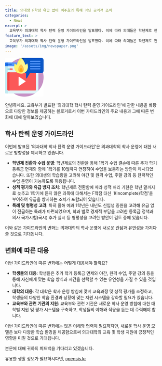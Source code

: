 ```yaml
---
title: 의대생 F학점 유급 없이 이주호의 특혜 아닌 공익적 조치
categories:
  - News
excerpt: >
  교육부가 의과대학 학사 탄력 운영 가이드라인을 발표했다. 이에 따라 의대들은 학년제로 전환하고 1학기 수업 결손을 보충하기 위해 야간 및 주말 수업과 원격 수업을 진행할 수 있으며 추가 학기 등록금은 면제된다. 또한 의대생들의 집단 유급을 막기 위해 학사일정이 학년제로 운영되어 현재 운영중인 교육과정과 성적 평가가 학기가 아닌 학년 단위로 전환될 수 있다. 유급 방지를 위해 I학점을 도입하고 특례로 예과 1학년은 유급 없이 진급할 수 있도록 조치되었다. 또한 야간 및 원격수업을 허용하고 추가 학기 등록금은 1학기 등록금으로 대체된다.
feature_text: >
  교육부가 의과대학 학사 탄력 운영 가이드라인을 발표했다. 이에 따라 의대들은 학년제로 전환하고 1학기 수업 결손을 보충하기 위해 야간 및 주말 수업과 원격 수업을 진행할 수 있으며 추가 학기 등록금은 면제된다. 또한 의대생들의 집단 유급을 막기 위해 학사일정이 학년제로 운영되어 현재 운영중인 교육과정과 성적 평가가 학기가 아닌 학년 단위로 전환될 수 있다. 유급 방지를 위해 I학점을 도입하고 특례로 예과 1학년은 유급 없이 진급할 수 있도록 조치되었다. 또한 야간 및 원격수업을 허용하고 추가 학기 등록금은 1학기 등록금으로 대체된다.
image: '/assets/img/newspaper.png'
---
```


<p><img src="/assets/img/news.png" alt="rentncar 속보" /></p>

<p>안녕하세요. 교육부가 발표한 '의과대학 학사 탄력 운영 가이드라인'에 관한 내용을 바탕으로 다양한 정보를 제공하는 블로거로서 이번 가이드라인의 주요 내용과 그에 따른 변화에 대해 알아보겠습니다.</p>

<h2 data-ke-size="size26">학사 탄력 운영 가이드라인</h2>

<p>이번에 발표된 '의과대학 학사 탄력 운영 가이드라인'은 의과대학의 학사 운영에 대한 새로운 방향성을 제시하고 있습니다.</p>

<ul>
  <li><b>학년제 전환과 수업 운영</b>: 학년제로의 전환을 통해 1학기 수업 결손에 따른 추가 학기 등록금 면제와 함께 1학기를 10월까지 연장하여 수업을 보충하는 방안이 제시되었습니다. 또한 의대생의 학습량을 고려해 야간 및 원격 수업, 주말 강의 등 탄력적인 수업 운영이 가능하도록 허용됩니다.</li>
  <li><b>성적 평가와 유급 방지 조치</b>: 학년제로 전환함에 따라 성적 처리 기한은 학년 말까지로 늦추고 1학기에 듣지 않은 과목에 대해서는 F학점 대신 'I(Incomplete)학점'을 부여하여 유급을 방지하는 조치가 포함되어 있습니다.</li>
  <li><b>특례 및 형평성 고려</b>: 특히 올해 예과 1학년은 내년도 신입생 증원을 고려해 유급 없이 진급하는 특례가 마련되었으며, 학과 별로 경제적 부담을 고려한 등록금 정책과 의사 국가시험(국시) 추가 실시 등 형평성을 고려한 방안이 검토 중에 있습니다.</li>
</ul>

<p>이와 같은 가이드라인의 변화는 의과대학의 학사 운영에 새로운 관점과 유연성을 가져다줄 것으로 기대됩니다.</p>

<h2 data-ke-size="size26">변화에 따른 대응</h2>

<p>이번 가이드라인에 따른 변화에는 어떻게 대응해야 할까요?</p>

<ul>
  <li><b>학생들의 대응</b>: 학생들은 추가 학기 등록금 면제와 야간, 원격 수업, 주말 강의 등을 통해 자신에게 맞는 학습 방식과 시간을 선택할 수 있는 유연성을 가질 수 있을 것입니다.</li>
  <li><b>대학의 대응</b>: 각 대학은 학사 운영 방침에 맞게 교육과정 및 성적 평가를 조정하고, 학생들의 다양한 학습 환경과 상황에 맞는 지원 시스템을 강화할 필요가 있습니다.</li>
  <li><b>교육부와 관련 기관의 지원</b>: 교육부와 관련 기관은 새로운 학사 운영 방침에 대한 대학별 지원 및 평가 시스템을 구축하고, 학생들의 이해와 적응을 돕는 데 주력해야 합니다.</li>
</ul>

<p>이번 가이드라인에 따른 변화에는 많은 이해와 협력이 필요하지만, 새로운 학사 운영 모델은 보다 다양한 학습 환경을 제공함으로써 의과대학의 교육 및 학생 지원에 긍정적인 영향을 미칠 것으로 기대됩니다.</p>

<p>본문에 대해 귀하의 피드백을 기다리고 있겠습니다. </p>
유용한 생활 정보가 필요하시다면, <a href="https://opensis.kr" rel="dofollow">opensis.kr</a>


